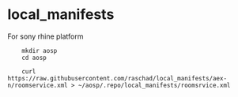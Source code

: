 # local_manifests
For sony rhine platform
      
        mkdir aosp
        cd aosp
      
        curl https://raw.githubusercontent.com/raschad/local_manifests/aex-n/roomservice.xml > ~/aosp/.repo/local_manifests/roomsrvice.xml
